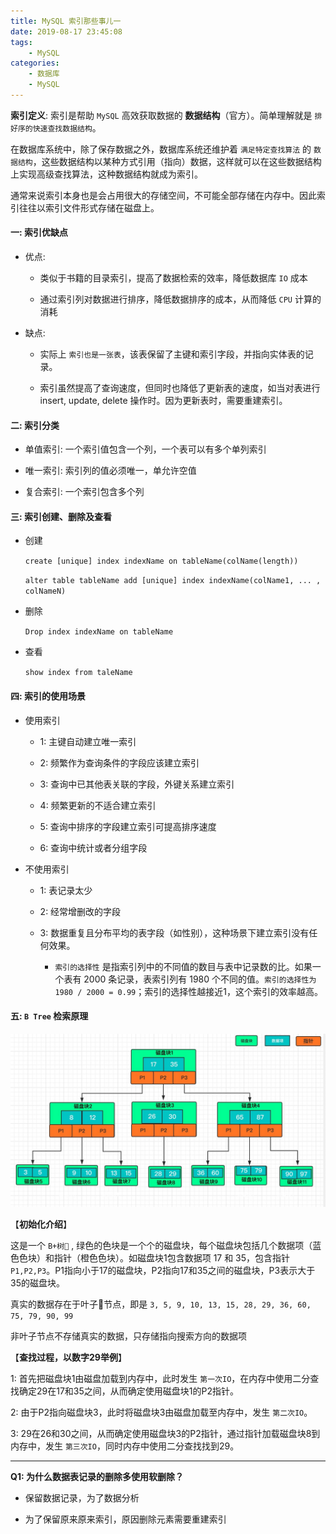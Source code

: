 ```yaml
---
title: MySQL 索引那些事儿一
date: 2019-08-17 23:45:08
tags:
    - MySQL
categories:
    - 数据库
    - MySQL
---
```


**索引定义**: 索引是帮助 `MySQL` 高效获取数据的 **数据结构**（官方）。简单理解就是 `排好序的快速查找数据结构`。

<!--more-->

在数据库系统中，除了保存数据之外，数据库系统还维护着 `满足特定查找算法` 的 `数据结构`，这些数据结构以某种方式引用（指向）数据，这样就可以在这些数据结构上实现高级查找算法，这种数据结构就成为索引。

通常来说索引本身也是会占用很大的存储空间，不可能全部存储在内存中。因此索引往往以索引文件形式存储在磁盘上。


#### 一: 索引优缺点

- 优点:

    - 类似于书籍的目录索引，提高了数据检索的效率，降低数据库 `IO` 成本

    - 通过索引列对数据进行排序，降低数据排序的成本，从而降低 `CPU` 计算的消耗

- 缺点:

    - 实际上 `索引也是一张表`，该表保留了主键和索引字段，并指向实体表的记录。

    - 索引虽然提高了查询速度，但同时也降低了更新表的速度，如当对表进行 insert, update, delete 操作时。因为更新表时，需要重建索引。


#### 二: 索引分类

- 单值索引: 一个索引值包含一个列，一个表可以有多个单列索引

- 唯一索引: 索引列的值必须唯一，单允许空值

- 复合索引: 一个索引包含多个列


#### 三: 索引创建、删除及查看

- 创建

    `create [unique] index indexName on tableName(colName(length))`

    `alter table tableName add [unique] index indexName(colName1, ... , colNameN)`

- 删除

    `Drop index indexName on tableName`

- 查看

    `show index from taleName`


#### 四: 索引的使用场景

- 使用索引

    - 1: 主键自动建立唯一索引

    - 2: 频繁作为查询条件的字段应该建立索引

    - 3: 查询中已其他表关联的字段，外键关系建立索引

    - 4: 频繁更新的不适合建立索引

    - 5: 查询中排序的字段建立索引可提高排序速度

    - 6: 查询中统计或者分组字段


- 不使用索引

    - 1: 表记录太少

    - 2: 经常增删改的字段

    - 3: 数据重复且分布平均的表字段（如性别），这种场景下建立索引没有任何效果。

        - `索引的选择性` 是指索引列中的不同值的数目与表中记录数的比。如果一个表有 2000 条记录，表索引列有 1980 个不同的值。`索引的选择性为 1980 / 2000 = 0.99`；索引的选择性越接近1，这个索引的效率越高。


#### 五: `B Tree` 检索原理

![6-MySQL Btree检索原理](/images/blog/6-MySQL-Btree检索原理.jpeg)

【**初始化介绍**】

这是一个 `B+树🌲` , 绿色的色块是一个个的磁盘块，每个磁盘块包括几个数据项（蓝色色块）和指针（橙色色块）。如磁盘块1包含数据项 17 和 35，包含指针 `P1,P2,P3`。P1指向小于17的磁盘块，P2指向17和35之间的磁盘块，P3表示大于35的磁盘块。

真实的数据存在于叶子🍃节点，即是 `3, 5, 9, 10, 13, 15, 28, 29, 36, 60, 75, 79, 90, 99`

非叶子节点不存储真实的数据，只存储指向搜索方向的数据项

【**查找过程，以数字29举例**】

1: 首先把磁盘块1由磁盘加载到内存中，此时发生 `第一次IO`，在内存中使用二分查找确定29在17和35之间，从而确定使用磁盘块1的P2指针。

2: 由于P2指向磁盘块3，此时将磁盘块3由磁盘加载至内存中，发生 `第二次IO`。

3: 29在26和30之间，从而确定使用磁盘块3的P2指针，通过指针加载磁盘块8到内存中，发生 `第三次IO`，同时内存中使用二分查找找到29。

--------

**Q1: 为什么数据表记录的删除多使用软删除？**

- 保留数据记录，为了数据分析

- 为了保留原来原来索引，原因删除元素需要重建索引

<!--more-->
